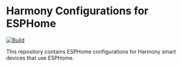 # Harmony Configurations for ESPHome
[![Build](https://github.com/withharmony/esphome/actions/workflows/build.yml/badge.svg)](https://github.com/withharmony/esphome/actions/workflows/build.yml)

This repository contains ESPHome configurations for Harmony smart devices that use ESPHome.
